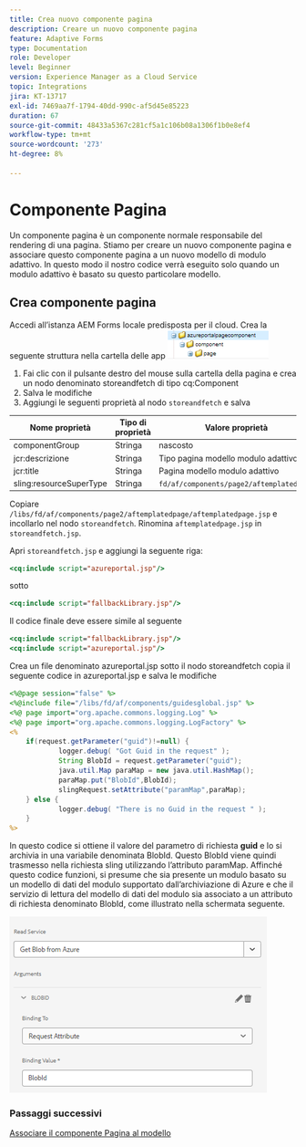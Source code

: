 ```yaml
---
title: Crea nuovo componente pagina
description: Creare un nuovo componente pagina
feature: Adaptive Forms
type: Documentation
role: Developer
level: Beginner
version: Experience Manager as a Cloud Service
topic: Integrations
jira: KT-13717
exl-id: 7469aa7f-1794-40dd-990c-af5d45e85223
duration: 67
source-git-commit: 48433a5367c281cf5a1c106b08a1306f1b0e8ef4
workflow-type: tm+mt
source-wordcount: '273'
ht-degree: 8%

---
```


# Componente Pagina 

Un componente pagina è un componente normale responsabile del rendering di una pagina. Stiamo per creare un nuovo componente pagina e associare questo componente pagina a un nuovo modello di modulo adattivo. In questo modo il nostro codice verrà eseguito solo quando un modulo adattivo è basato su questo particolare modello.

## Crea componente pagina

Accedi all’istanza AEM Forms locale predisposta per il cloud. Crea la seguente struttura nella cartella delle app
![componente-pagina](./assets/page-component1.png)

1. Fai clic con il pulsante destro del mouse sulla cartella della pagina e crea un nodo denominato storeandfetch di tipo cq:Component
1. Salva le modifiche
1. Aggiungi le seguenti proprietà al nodo `storeandfetch` e salva

| **Nome proprietà** | **Tipo di proprietà** | **Valore proprietà** |
|-------------------------|-------------------|----------------------------------------|
| componentGroup | Stringa | nascosto |
| jcr:descrizione | Stringa | Tipo pagina modello modulo adattivo |
| jcr:title | Stringa | Pagina modello modulo adattivo |
| sling:resourceSuperType | Stringa | `fd/af/components/page2/aftemplatedpage` |

Copiare `/libs/fd/af/components/page2/aftemplatedpage/aftemplatedpage.jsp` e incollarlo nel nodo `storeandfetch`. Rinomina `aftemplatedpage.jsp` in `storeandfetch.jsp`.

Apri `storeandfetch.jsp` e aggiungi la seguente riga:

```jsp
<cq:include script="azureportal.jsp"/>
```

sotto

```jsp
<cq:include script="fallbackLibrary.jsp"/>
```

Il codice finale deve essere simile al seguente

```jsp
<cq:include script="fallbackLibrary.jsp"/>
<cq:include script="azureportal.jsp"/>
```

Crea un file denominato azureportal.jsp sotto il nodo storeandfetch
copia il seguente codice in azureportal.jsp e salva le modifiche

```jsp
<%@page session="false" %>
<%@include file="/libs/fd/af/components/guidesglobal.jsp" %>
<%@ page import="org.apache.commons.logging.Log" %>
<%@ page import="org.apache.commons.logging.LogFactory" %>
<%
    if(request.getParameter("guid")!=null) {
            logger.debug( "Got Guid in the request" );
            String BlobId = request.getParameter("guid");
            java.util.Map paraMap = new java.util.HashMap();
            paraMap.put("BlobId",BlobId);
            slingRequest.setAttribute("paramMap",paraMap);
    } else {
            logger.debug( "There is no Guid in the request " );
    }            
%>
```

In questo codice si ottiene il valore del parametro di richiesta **guid** e lo si archivia in una variabile denominata BlobId. Questo BlobId viene quindi trasmesso nella richiesta sling utilizzando l’attributo paramMap. Affinché questo codice funzioni, si presume che sia presente un modulo basato su un modello di dati del modulo supportato dall’archiviazione di Azure e che il servizio di lettura del modello di dati del modulo sia associato a un attributo di richiesta denominato BlobId, come illustrato nella schermata seguente.

![fdm-request-attribute](./assets/fdm-request-attribute.png)

### Passaggi successivi

[Associare il componente Pagina al modello](./associate-page-component.md)
